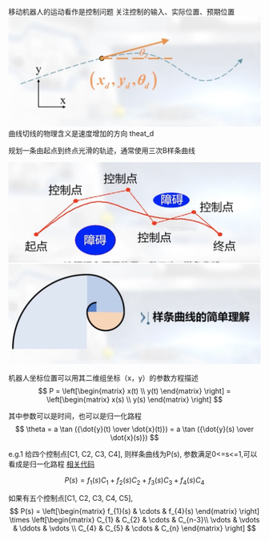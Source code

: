 移动机器人的运动看作是控制问题
关注控制的输入、实际位置、预期位置
![alt text](../../image/3.1.1.png)
曲线切线的物理含义是速度增加的方向 theat_d

规划一条由起点到终点光滑的轨迹，通常使用三次B样条曲线

![alt text](../../image/3.1.2.png)
![alt text](../../image/3.1.3.png)

机器人坐标位置可以用其二维组坐标（x，y）的参数方程描述
$$ 
    P = \left[\begin{matrix} x(t) \\ y(t) \end{matrix} \right] 
      = \left[\begin{matrix} x(s) \\ y(s) \end{matrix} \right] 
$$

其中参数可以是时间，也可以是归一化路程
$$
    \theta = a \tan ({\dot{y}(t) \over \dot{x}(t)})
           = a \tan ({\dot{y}(s) \over \dot{x}(s)})
$$

e.g.1 给四个控制点[C1, C2, C3, C4], 则样条曲线为P(s), 参数满足0<=s<=1,可以看成是归一化路程 [相关代码](eg1.m)

$$
    P(s) = f_{1}(s)C_{1} + f_{2}(s)C_{2} + f_{3}(s)C_{3} + f_{4}(s)C_{4}
$$

如果有五个控制点[C1, C2, C3, C4, C5],
$$
    P(s) = \left[\begin{matrix} f_{1}(s) & \cdots & f_{4}(s) \end{matrix} \right] 
            \times 
            \left[\begin{matrix} 
            C_{1}  & C_{2}  & \cdots & C_{n-3}\\ 
            \vdots & \vdots & \ddots & \vdots \\
            C_{4}     & C_{5}     & \cdots & C_{n}
            \end{matrix} 
            \right]
$$

